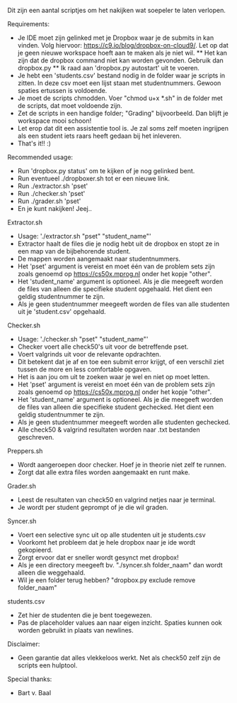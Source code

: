 Dit zijn een aantal scriptjes om het nakijken wat soepeler te laten verlopen.

Requirements:

* Je IDE moet zijn gelinked met je Dropbox waar je de submits in kan vinden. Volg hiervoor: https://c9.io/blog/dropbox-on-cloud9/. Let op dat je geen nieuwe workspace hoeft aan te maken als je niet wil.
** Het kan zijn dat de dropbox command niet kan worden gevonden. Gebruik dan dropbox.py
** Ik raad aan 'dropbox.py autostart' uit te voeren.
* Je hebt een 'students.csv' bestand nodig in de folder waar je scripts in zitten. In deze csv moet een lijst staan met studentnummers. Gewoon spaties ertussen is voldoende.
* Je moet de scripts chmodden. Voer "chmod u+x *.sh" in de folder met de scripts, dat moet voldoende zijn.
* Zet de scripts in een handige folder; "Grading" bijvoorbeeld. Dan blijft je workspace mooi schoon!
* Let erop dat dit een assistentie tool is. Je zal soms zelf moeten ingrijpen als een student iets raars heeft gedaan bij het inleveren.
* That's it!! :)

Recommended usage:

* Run 'dropbox.py status' om te kijken of je nog gelinked bent.
* Run eventueel ./dropboxer.sh tot er een nieuwe link.
* Run ./extractor.sh 'pset'
* Run ./checker.sh 'pset'
* Run ./grader.sh 'pset'
* En je kunt nakijken! Jeej..

Extractor.sh

* Usage: './extractor.sh "pset" "student_name"'
* Extractor haalt de files die je nodig hebt uit de dropbox en stopt ze in een map van de bijbehorende student.
* De mappen worden aangemaakt naar studentnummers.
* Het 'pset' argument is vereist en moet één van de problem sets zijn zoals genoemd op https://cs50x.mprog.nl onder het kopje "other".
* Het 'student_name' argument is optioneel. Als je die meegeeft worden de files van alleen die specifieke student opgehaald. Het dient een geldig studentnummer te zijn.
* Als je geen studentnummer meegeeft worden de files van alle studenten uit je 'student.csv' opgehaald.

Checker.sh

* Usage: './checker.sh "pset" "student_name"'
* Checker voert alle check50's uit voor de betreffende pset.
* Voert valgrinds uit voor de relevante opdrachten.
* Dit betekent dat je af en toe een submit error krijgt, of een verschil ziet tussen de more en less comfortable opgaven.
* Het is aan jou om uit te zoeken waar je wel en niet op moet letten.
* Het 'pset' argument is vereist en moet één van de problem sets zijn zoals genoemd op https://cs50x.mprog.nl onder het kopje "other".
* Het 'student_name' argument is optioneel. Als je die meegeeft worden de files van alleen die specifieke student gechecked. Het dient een geldig studentnummer te zijn.
* Als je geen studentnummer meegeeft worden alle studenten gechecked.
* Alle check50 & valgrind resultaten worden naar .txt bestanden geschreven.

Preppers.sh

* Wordt aangeroepen door checker. Hoef je in theorie niet zelf te runnen.
* Zorgt dat alle extra files worden aangemaakt en runt make.

Grader.sh

* Leest de resultaten van check50 en valgrind netjes naar je terminal.
* Je wordt per student geprompt of je die wil graden.

Syncer.sh

* Voert een selective sync uit op alle studenten uit je students.csv
* Voorkomt het probleem dat je hele dropbox naar je ide wordt gekopieerd.
* Zorgt ervoor dat er sneller wordt gesynct met dropbox!
* Als je een directory meegeeft bv. "./syncer.sh folder_naam" dan wordt alleen die weggehaald.
* Wil je een folder terug hebben? "dropbox.py exclude remove folder_naam"

students.csv

* Zet hier de studenten die je bent toegewezen.
* Pas de placeholder values aan naar eigen inzicht. Spaties kunnen ook worden gebruikt in plaats van newlines.

Disclaimer:

* Geen garantie dat alles vlekkeloos werkt. Net als check50 zelf zijn de scripts een hulptool.

Special thanks:

* Bart v. Baal
